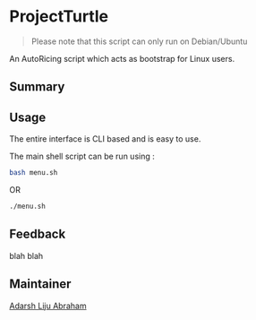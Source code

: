 # ProjectTurtle

> Please note that this script can only run on Debian/Ubuntu

An AutoRicing script which acts as bootstrap for Linux users.
<!-- blah blah -->
## Summary
<!-- 
blah blah -->
## Usage

The entire interface is CLI based and is easy to use.

The main shell script can be run using :

```bash 
bash menu.sh
```

OR 

```bash
./menu.sh
```
## Feedback
blah blah

## Maintainer

[Adarsh Liju Abraham](https://github.com/Adarsh-Liju)